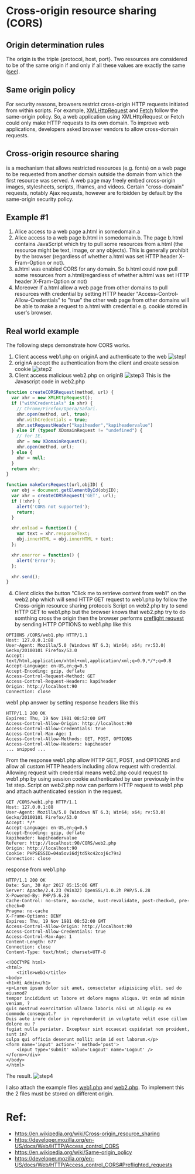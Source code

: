 # Cross-origin resource sharing (CORS)
## Origin determination rules
The origin is the triple {protocol, host, port}. Two resources are considered to be of the same origin if and only if all these values are exactly the same ([see](https://en.wikipedia.org/wiki/Same-origin_policy#Origin_determination_rules)).

## Same origin policy
For security reasons, browsers restrict cross-origin HTTP requests initiated from within scripts. For example, [XMLHttpRequest](https://developer.mozilla.org/en-US/docs/Web/API/XMLHttpRequest) and [Fetch](https://developer.mozilla.org/en-US/docs/Web/API/Fetch_API) follow the same-origin policy. So, a web application using XMLHttpRequest or Fetch could only make HTTP requests to its own domain. To improve web applications, developers asked browser vendors to allow cross-domain requests.

## Cross-origin resource sharing
is a mechanism that allows restricted resources (e.g. fonts) on a web page to be requested from another domain outside the domain from which the first resource was served. A web page may freely embed cross-origin images, stylesheets, scripts, iframes, and videos. Certain "cross-domain" requests, notably Ajax requests, however are forbidden by default by the same-origin security policy.

## Example #1
1. Alice access to a web page a.html in somedomain.a
2. Alice access to a web page b.html in somedomain.b. The page b.html contains JavaScript which try to pull some resources from a.html (the resource might be text, image, or any objects). This is generally prohibit by the browser (regardless of whether a.html was set HTTP header X-Fram-Option or not).
3. a.html was enabled CORS for any domain. So b.html could now pull some resources from a.html(regardless of whether a.html was set HTTP header X-Fram-Option or not) 
4. Moreover if a.html allow a web page from other domains to pull resources with credential by setting HTTP header "Access-Control-Allow-Credentials" to "true" the other web page from other domains will be able to make a request to a.html with credential e.g. cookie stored in user's browser.

## Real world example
The following steps demonstrate how CORS works.
1. Client access web1.php on originA and authenticate to the web
![step1](kapifiles/step1.PNG)
2. originA accept the authentication from the client and create session cookie
![step2](kapifiles/step2.PNG)
3. Client access malicious web2.php on originB
![step3](kapifiles/step3.PNG)
This is the Javascript code in web2.php
```javascript
function createCORSRequest(method, url) {
  var xhr = new XMLHttpRequest();
  if ("withCredentials" in xhr) {
    // Chrome/Firefox/Opera/Safari.
    xhr.open(method, url, true);
    xhr.withCredentials = true;
    xhr.setRequestHeader("kapiheader","kapiheadervalue")
  } else if (typeof XDomainRequest != "undefined") {
    // for IE.
    xhr = new XDomainRequest();
    xhr.open(method, url);
  } else {
    xhr = null;
  }
  return xhr;
}

function makeCorsRequest(url,objID) {
  var obj = document.getElementById(objID);
  var xhr = createCORSRequest('GET', url);
  if (!xhr) {
    alert('CORS not supported');
    return;
  }

  xhr.onload = function() {
    var text = xhr.responseText;
    obj.innerHTML = obj.innerHTML + text;
  };

  xhr.onerror = function() {
    alert('Error');
  };

  xhr.send();
}
```
4. Client clicks the button "Click me to retrieve content from web1" on the web2.php which will send HTTP GET request to web1.php by follow the Cross-origin resource sharing protocols
Script on web2.php try to send HTTP GET to web1.php but the browser knows that web2.php try to do somthing cross the origin then the browser performs [preflight request](https://developer.mozilla.org/en-US/docs/Web/HTTP/Access_control_CORS#Preflighted_requests) by sending HTTP OPTIONS to web1.php like this
```
OPTIONS /CORS/web1.php HTTP/1.1
Host: 127.0.0.1:88
User-Agent: Mozilla/5.0 (Windows NT 6.3; Win64; x64; rv:53.0) Gecko/20100101 Firefox/53.0
Accept: text/html,application/xhtml+xml,application/xml;q=0.9,*/*;q=0.8
Accept-Language: en-US,en;q=0.5
Accept-Encoding: gzip, deflate
Access-Control-Request-Method: GET
Access-Control-Request-Headers: kapiheader
Origin: http://localhost:90
Connection: close
```
web1.php answer by setting response headers like this
```
HTTP/1.1 200 OK
Expires: Thu, 19 Nov 1981 08:52:00 GMT
Access-Control-Allow-Origin: http://localhost:90
Access-Control-Allow-Credentials: true
Access-Control-Max-Age: 1
Access-Control-Allow-Methods: GET, POST, OPTIONS
Access-Control-Allow-Headers: kapiheader
... snipped ...
```
From the response web1.php allow HTTP GET, POST, and OPTIONS and allow all custom HTTP headers including allow request with credential. Allowing request with credential means web2.php could request to web1.php by using session cookie authenticated by user previously in the 1st step. Script on web2.php now can perform HTTP request to web1.php and attach authenticated session in the request.
```
GET /CORS/web1.php HTTP/1.1
Host: 127.0.0.1:88
User-Agent: Mozilla/5.0 (Windows NT 6.3; Win64; x64; rv:53.0) Gecko/20100101 Firefox/53.0
Accept: */*
Accept-Language: en-US,en;q=0.5
Accept-Encoding: gzip, deflate
kapiheader: kapiheadervalue
Referer: http://localhost:90/CORS/web2.php
Origin: http://localhost:90
Cookie: PHPSESSID=04a5ovi6djtd5kc42coj6c79s2
Connection: close
```

response from web1.php
```
HTTP/1.1 200 OK
Date: Sun, 30 Apr 2017 05:15:06 GMT
Server: Apache/2.4.23 (Win32) OpenSSL/1.0.2h PHP/5.6.28
X-Powered-By: PHP/5.6.28
Cache-Control: no-store, no-cache, must-revalidate, post-check=0, pre-check=0
Pragma: no-cache
X-Frame-Options: DENY
Expires: Thu, 19 Nov 1981 08:52:00 GMT
Access-Control-Allow-Origin: http://localhost:90
Access-Control-Allow-Credentials: true
Access-Control-Max-Age: 1
Content-Length: 677
Connection: close
Content-Type: text/html; charset=UTF-8

<!DOCTYPE html>
<html>
	<title>web1</title>
<body>
<h1>Hi Admin</h1>
<p>Lorem ipsum dolor sit amet, consectetur adipisicing elit, sed do eiusmod?
tempor incididunt ut labore et dolore magna aliqua. Ut enim ad minim veniam, ?
quis nostrud exercitation ullamco laboris nisi ut aliquip ex ea commodo consequat.?
Duis aute irure dolor in reprehenderit in voluptate velit esse cillum dolore eu ?
fugiat nulla pariatur. Excepteur sint occaecat cupidatat non proident, sunt in?
culpa qui officia deserunt mollit anim id est laborum.</p> 
<form name='input' action='' method='post'>
    <input type='submit' value='Logout' name='Logout' />
</form></div>
</body>
</html> 
```

The result. ![step4](kapifiles/step4.PNG)

I also attach the example files [web1.php](kapifiles/web1.php) and [web2.php](kapifiles/web2.php). To implement this the 2 files must be stored on different origin.


# Ref:
* https://en.wikipedia.org/wiki/Cross-origin_resource_sharing
* https://developer.mozilla.org/en-US/docs/Web/HTTP/Access_control_CORS
* https://en.wikipedia.org/wiki/Same-origin_policy
* https://developer.mozilla.org/en-US/docs/Web/HTTP/Access_control_CORS#Preflighted_requests